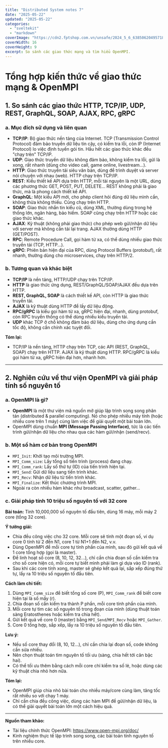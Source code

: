 ```yaml
---
title: "Distributed System notes 7"
date: "2025-05-22"
updated: "2025-05-22"
categories:
  - "sveltekit"
  - "markdown"
coverImage: "https://cdn2.fptshop.com.vn/unsafe/2024_5_6_638506204957187926_rabbitmq_.jpg"
coverWidth: 16
coverHeight: 9
excerpt: So sánh các giao thức mạng và tìm hiểu OpenMPI.
---
```


# Tổng hợp kiến thức về giao thức mạng & OpenMPI

## 1. So sánh các giao thức HTTP, TCP/IP, UDP, REST, GraphQL, SOAP, AJAX, RPC, gRPC

### a. Mục đích sử dụng và liên quan

- **TCP/IP**: Bộ giao thức nền tảng của Internet. TCP (Transmission Control Protocol) đảm bảo truyền dữ liệu tin cậy, có kiểm tra lỗi, còn IP (Internet Protocol) lo việc định tuyến gói tin. Hầu hết các giao thức khác đều "chạy trên" TCP/IP.
- **UDP**: Giao thức truyền dữ liệu không đảm bảo, không kiểm tra lỗi, gửi là xong, rất nhanh (dùng cho video call, game online, livestream...).
- **HTTP**: Giao thức truyền tải siêu văn bản, dùng để trình duyệt và server nói chuyện với nhau (web). HTTP chạy trên TCP/IP.
- **REST**: Kiểu thiết kế API dựa trên HTTP, mỗi tài nguyên là một URL, dùng các phương thức GET, POST, PUT, DELETE... REST không phải là giao thức, mà là phong cách thiết kế API.
- **GraphQL**: Một kiểu API mới, cho phép client hỏi đúng dữ liệu mình cần, không thừa không thiếu. Cũng chạy trên HTTP.
- **SOAP**: Giao thức nhắn tin kiểu cũ, dùng XML, thường dùng trong hệ thống lớn, ngân hàng, bảo hiểm. SOAP cũng chạy trên HTTP hoặc các giao thức khác.
- **AJAX**: Kỹ thuật (không phải giao thức) cho phép web gửi/nhận dữ liệu với server mà không cần tải lại trang. AJAX thường dùng HTTP (GET/POST).
- **RPC**: Remote Procedure Call, gọi hàm từ xa, có thể dùng nhiều giao thức truyền tải (TCP, HTTP...).
- **gRPC**: Phiên bản hiện đại của RPC, dùng Protocol Buffers (protobuf), rất nhanh, thường dùng cho microservices, chạy trên HTTP/2.

### b. Tương quan và khác biệt

- **TCP/IP** là nền tảng, HTTP/UDP chạy trên TCP/IP.
- **HTTP** là giao thức ứng dụng, REST/GraphQL/SOAP/AJAX đều dựa trên HTTP.
- **REST, GraphQL, SOAP** là cách thiết kế API, còn HTTP là giao thức truyền tải.
- **AJAX** là kỹ thuật dùng HTTP để lấy dữ liệu động.
- **RPC/gRPC** là kiểu gọi hàm từ xa, gRPC hiện đại, nhanh, dùng protobuf, còn RPC truyền thống có thể dùng nhiều kiểu truyền tải.
- **UDP** khác TCP ở chỗ không đảm bảo dữ liệu, dùng cho ứng dụng cần tốc độ, không cần chính xác tuyệt đối.

**Tóm lại:**
- TCP/IP là nền tảng, HTTP chạy trên TCP, các API (REST, GraphQL, SOAP) chạy trên HTTP. AJAX là kỹ thuật dùng HTTP. RPC/gRPC là kiểu gọi hàm từ xa, gRPC hiện đại hơn, nhanh hơn.

---

## 2. Nghiên cứu về thư viện OpenMPI và giải pháp tính số nguyên tố

### a. OpenMPI là gì?

- **OpenMPI** là một thư viện mã nguồn mở giúp lập trình song song phân tán (distributed & parallel computing). Nó cho phép nhiều máy tính (hoặc nhiều core trên 1 máy) cùng làm việc để giải quyết một bài toán lớn.
- OpenMPI dùng chuẩn **MPI (Message Passing Interface)**, tức là các tiến trình gửi/nhận dữ liệu cho nhau qua các hàm gửi/nhận (send/recv).

### b. Một số hàm cơ bản trong OpenMPI

- `MPI_Init`: Khởi tạo môi trường MPI.
- `MPI_Comm_size`: Lấy tổng số tiến trình (process) đang chạy.
- `MPI_Comm_rank`: Lấy số thứ tự (ID) của tiến trình hiện tại.
- `MPI_Send`: Gửi dữ liệu sang tiến trình khác.
- `MPI_Recv`: Nhận dữ liệu từ tiến trình khác.
- `MPI_Finalize`: Kết thúc chương trình MPI.
- Ngoài ra còn nhiều hàm khác như broadcast, scatter, gather...

### c. Giải pháp tính 10 triệu số nguyên tố với 32 core

**Bài toán:** Tính 10,000,000 số nguyên tố đầu tiên, dùng 16 máy, mỗi máy 2 core (tổng 32 core).

**Ý tưởng giải:**
- Chia đều công việc cho 32 core. Mỗi core sẽ tính một đoạn số, ví dụ core 0 tính từ 2 đến N1, core 1 từ N1+1 đến N2, v.v.
- Dùng OpenMPI để mỗi core tự tính phần của mình, sau đó gửi kết quả về 1 core tổng hợp (gọi là master).
- Để linh hoạt số core (8, 10, 12, 32...), chỉ cần chia đoạn số cần kiểm tra cho số core hiện có, mỗi core tự biết mình phải làm gì dựa vào ID (rank).
- Sau khi các core tính xong, master sẽ ghép kết quả lại, sắp xếp đúng thứ tự, lấy ra 10 triệu số nguyên tố đầu tiên.

**Cách làm chi tiết:**
1. Dùng `MPI_Comm_size` để biết tổng số core (P), `MPI_Comm_rank` để biết core hiện tại là số mấy (r).
2. Chia đoạn số cần kiểm tra thành P phần, mỗi core tính phần của mình.
3. Mỗi core tự tìm các số nguyên tố trong đoạn của mình (dùng thuật toán sàng Eratosthenes hoặc kiểm tra chia hết).
4. Gửi kết quả về core 0 (master) bằng `MPI_Send`/`MPI_Recv` hoặc `MPI_Gather`.
5. Core 0 tổng hợp, sắp xếp, lấy ra 10 triệu số nguyên tố đầu tiên.

**Lưu ý:**
- Nếu số core thay đổi (8, 10, 12...), chỉ cần chia lại đoạn số, code không cần sửa nhiều.
- Nên chọn thuật toán tìm nguyên tố tối ưu (sàng, chia hết tới căn bậc hai).
- Có thể tối ưu thêm bằng cách mỗi core chỉ kiểm tra số lẻ, hoặc dùng các kỹ thuật chia nhỏ hơn nữa.

**Tóm lại:**
- OpenMPI giúp chia nhỏ bài toán cho nhiều máy/core cùng làm, tăng tốc rất nhiều so với chạy 1 máy.
- Chỉ cần chia đều công việc, dùng các hàm MPI để gửi/nhận dữ liệu, là có thể giải quyết bài toán lớn một cách hiệu quả.

---

**Nguồn tham khảo:**
- Tài liệu chính thức OpenMPI: https://www.open-mpi.org/doc/
- Kinh nghiệm thực tế lập trình song song, các bài toán tính nguyên tố trên nhiều core.




